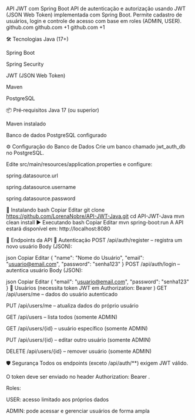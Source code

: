 API JWT com Spring Boot
API de autenticação e autorização usando JWT (JSON Web Token) implementada com Spring Boot. Permite cadastro de usuários, login e controle de acesso com base em roles (ADMIN, USER). 
github.com
github.com
+1
github.com
+1

🛠 Tecnologias
Java (17+)

Spring Boot

Spring Security

JWT (JSON Web Token)

Maven

PostgreSQL

📦 Pré‑requisitos
Java 17 (ou superior)

Maven instalado

Banco de dados PostgreSQL configurado

⚙️ Configuração do Banco de Dados
Crie um banco chamado jwt_auth_db no PostgreSQL.

Edite src/main/resources/application.properties e configure:

spring.datasource.url

spring.datasource.username

spring.datasource.password

🚀 Instalando
bash
Copiar
Editar
git clone https://github.com/LorenaNobre/API-JWT-Java.git
cd API-JWT-Java
mvn clean install
▶️ Executando
bash
Copiar
Editar
mvn spring-boot:run
A API estará disponível em: http://localhost:8080

🔌 Endpoints da API
🔐 Autenticação
POST /api/auth/register – registra um novo usuário
Body (JSON):

json
Copiar
Editar
{
  "name": "Nome do Usuário",
  "email": "usuario@email.com",
  "password": "senha123"
}
POST /api/auth/login – autentica usuário
Body (JSON):

json
Copiar
Editar
{
  "email": "usuario@email.com",
  "password": "senha123"
}
👥 Usuários (necessita token JWT em Authorization: Bearer <token>)
GET /api/users/me – dados do usuário autenticado

PUT /api/users/me – atualiza dados do próprio usuário

GET /api/users – lista todos (somente ADMIN)

GET /api/users/{id} – usuário específico (somente ADMIN)

PUT /api/users/{id} – editar outro usuário (somente ADMIN)

DELETE /api/users/{id} – remover usuário (somente ADMIN)

🛡️ Segurança
Todos os endpoints (exceto /api/auth/**) exigem JWT válido.

O token deve ser enviado no header Authorization: Bearer <token>.

Roles:

USER: acesso limitado aos próprios dados

ADMIN: pode acessar e gerenciar usuários de forma ampla
